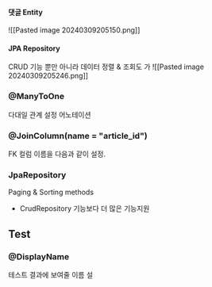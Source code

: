 
#### 댓글 Entity
![[Pasted image 20240309205150.png]]

#### JPA Repository

CRUD 기능 뿐만 아니라 데이터 정렬 & 조회도 가
![[Pasted image 20240309205246.png]]

### @ManyToOne
다대일 관계 설정 어노테이션 


### @JoinColumn(name = "article_id")
FK 컬럼 이름을 다음과 같이 설정.

### JpaRepository
Paging & Sorting methods
+ CrudRepository 기능보다 더 많은 기능지원

## Test
### @DisplayName
테스트 결과에 보여줄 이름 설
